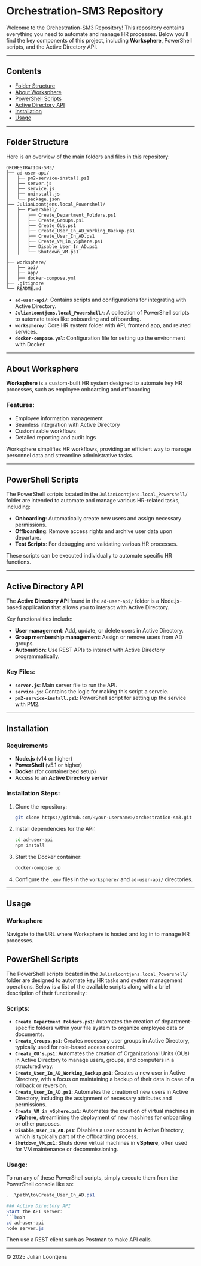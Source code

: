 # Orchestration-SM3 Repository

Welcome to the Orchestration-SM3 Repository! This repository contains everything you need to automate and manage HR processes. Below you'll find the key components of this project, including **Worksphere**, PowerShell scripts, and the Active Directory API.

---

## Contents

- [Folder Structure](#folder-structure)
- [About Worksphere](#about-worksphere)
- [PowerShell Scripts](#powershell-scripts)
- [Active Directory API](#active-directory-api)
- [Installation](#installation)
- [Usage](#usage)

---

## Folder Structure

Here is an overview of the main folders and files in this repository:

```
ORCHESTRATION-SM3/
├── ad-user-api/
│   ├── pm2-service-install.ps1
│   ├── server.js
│   ├── service.js
│   ├── uninstall.js
│   └── package.json
├── JulianLoontjens.local_Powershell/
│   ├── PowerShell/
│   │   ├── Create_Department_Folders.ps1
│   │   ├── Create_Groups.ps1
│   │   ├── Create_OUs.ps1
│   │   ├── Create_User_In_AD_Working_Backup.ps1
│   │   ├── Create_User_In_AD.ps1
│   │   ├── Create_VM_in_vSphere.ps1
│   │   ├── Disable_User_In_AD.ps1
│   │   └── Shutdown_VM.ps1
│   
├── worksphere/
│   ├── api/
│   ├── app/
│   ├── docker-compose.yml
├── .gitignore
└── README.md
```


- **`ad-user-api/`**: Contains scripts and configurations for integrating with Active Directory.
- **`JulianLoontjens.local_Powershell/`**: A collection of PowerShell scripts to automate tasks like onboarding and offboarding.
- **`worksphere/`**: Core HR system folder with API, frontend app, and related services.
- **`docker-compose.yml`**: Configuration file for setting up the environment with Docker.

---

## About Worksphere

**Worksphere** is a custom-built HR system designed to automate key HR processes, such as employee onboarding and offboarding.

### Features:
- Employee information management
- Seamless integration with Active Directory
- Customizable workflows
- Detailed reporting and audit logs

Worksphere simplifies HR workflows, providing an efficient way to manage personnel data and streamline administrative tasks.

---

## PowerShell Scripts

The PowerShell scripts located in the `JulianLoontjens.local_Powershell/` folder are intended to automate and manage various HR-related tasks, including:

- **Onboarding**: Automatically create new users and assign necessary permissions.
- **Offboarding**: Remove access rights and archive user data upon departure.
- **Test Scripts**: For debugging and validating various HR processes.

These scripts can be executed individually to automate specific HR functions.

---

## Active Directory API

The **Active Directory API** found in the `ad-user-api/` folder is a Node.js-based application that allows you to interact with Active Directory.

Key functionalities include:
- **User management**: Add, update, or delete users in Active Directory.
- **Group membership management**: Assign or remove users from AD groups.
- **Automation**: Use REST APIs to interact with Active Directory programmatically.

### Key Files:
- **`server.js`**: Main server file to run the API.
- **`service.js`**: Contains the logic for making this script a servcie.
- **`pm2-service-install.ps1`**: PowerShell script for setting up the service with PM2.

---

## Installation

### Requirements
- **Node.js** (v14 or higher)
- **PowerShell** (v5.1 or higher)
- **Docker** (for containerized setup)
- Access to an **Active Directory server**

### Installation Steps:
1. Clone the repository:
   ```bash
   git clone https://github.com/<your-username>/orchestration-sm3.git

2. Install dependencies for the API:
   ```bash
   cd ad-user-api
   npm install
   ```
3. Start the Docker container:
   ```bash
   docker-compose up
   ```
4. Configure the `.env` files in the `worksphere/` and `ad-user-api/` directories.

---

## Usage

### Worksphere
Navigate to the URL where Worksphere is hosted and log in to manage HR processes.

## PowerShell Scripts

The PowerShell scripts located in the `JulianLoontjens.local_Powershell/` folder are designed to automate key HR tasks and system management operations. Below is a list of the available scripts along with a brief description of their functionality:

### Scripts:

- **`Create Department Folders.ps1`**: Automates the creation of department-specific folders within your file system to organize employee data or documents.
- **`Create_Groups.ps1`**: Creates necessary user groups in Active Directory, typically used for role-based access control.
- **`Create_OU’s.ps1`**: Automates the creation of Organizational Units (OUs) in Active Directory to manage users, groups, and computers in a structured way.
- **`Create_User_In_AD_Working_Backup.ps1`**: Creates a new user in Active Directory, with a focus on maintaining a backup of their data in case of a rollback or reversion.
- **`Create_User_In_AD.ps1`**: Automates the creation of new users in Active Directory, including the assignment of necessary attributes and permissions.
- **`Create_VM_in_vSphere.ps1`**: Automates the creation of virtual machines in **vSphere**, streamlining the deployment of new machines for onboarding or other purposes.
- **`Disable_User_In_AD.ps1`**: Disables a user account in Active Directory, which is typically part of the offboarding process.
- **`Shutdown_VM.ps1`**: Shuts down virtual machines in **vSphere**, often used for VM maintenance or decommissioning.

### Usage:
To run any of these PowerShell scripts, simply execute them from the PowerShell console like so:
```powershell
. .\path\to\Create_User_In_AD.ps1

### Active Directory API
Start the API server:
```bash
cd ad-user-api
node server.js
```
Then use a REST client such as Postman to make API calls.

---

© 2025 Julian Loontjens
